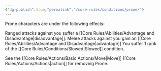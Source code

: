 ```yaml
---
{"dg-publish":true,"permalink":"/core-rules/conditions/prone/"}
---
```


Prone characters are under the following effects:

Ranged attacks against you suffer a [[Core Rules/Abilities/Advantage and Disadvantage\|disadvantage]].
Melee attacks against you gain an [[Core Rules/Abilities/Advantage and Disadvantage\|advantage]]
You suffer 1 rank of the [[Core Rules/Conditions/Slowed\|Slowed]] condition.

See the [[Core Rules/Actions/Basic Actions/Move\|Move]] [[Core Rules/Actions/Actions\|action]] for removing Prone.